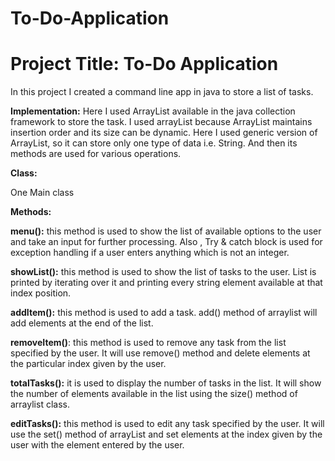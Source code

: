 # To-Do-Application

# **Project Title:**  To-Do Application

In this project I created a command line app in java to store a list of tasks. 

**Implementation:**
Here I used ArrayList available in the java collection framework to store the task. I used arrayList because ArrayList maintains insertion order and its size can be dynamic. Here I used generic version of ArrayList, so it can store only one type of data i.e. String.  And then its  methods are used for various operations. 


**Class:**

One Main class

**Methods:**

**menu():** this method is used to show the list of available options to the user and take an input for further processing. Also , Try & catch block is used for exception handling if a user enters anything which is not an integer. 

**showList():** this method is used to show the list of tasks to the user. List is printed by iterating over it and printing every string element available at that index position.

**addItem():** this method is used to add a task. add() method of arraylist will add elements at the end of the list.

**removeItem()**: this method is used to remove any task from the list specified by the user. It will use remove() method and delete elements at the particular index given by the user. 

**totalTasks():** it is used to display the number of tasks in the list. It will show the number of elements available in the list using the size() method of arraylist class.

**editTasks():** this method is used to edit any task specified by the user. It will use the set() method of arrayList and set elements at the index given by the user with the element entered by the user. 

